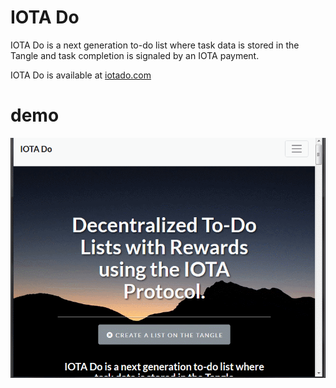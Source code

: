 # IOTA Do
IOTA Do is a next generation to-do list where task data is stored in the Tangle
and task completion is signaled by an IOTA payment.

IOTA Do is available at [iotado.com](https://iotado.com)

# demo
![alt text](https://github.com/crypto5000/iotado/blob/master/src/demo1.gif "Demo")
